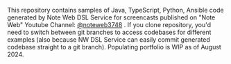 This repository contains samples of Java, TypeScript, Python, Ansible code generated by Note Web DSL Service for screencasts published on "Note Web" Youtube Channel: [@noteweb3748](https://studio.youtube.com/channel/UCJz_LMDOVvEOvpSE4NNYLdQ) . If you clone repository, you'd need to switch between git branches to access codebases for different examples (also because NW DSL Service can easily commit generated codebase straight to a git branch). Populating portfolio is WIP as of August 2024.
